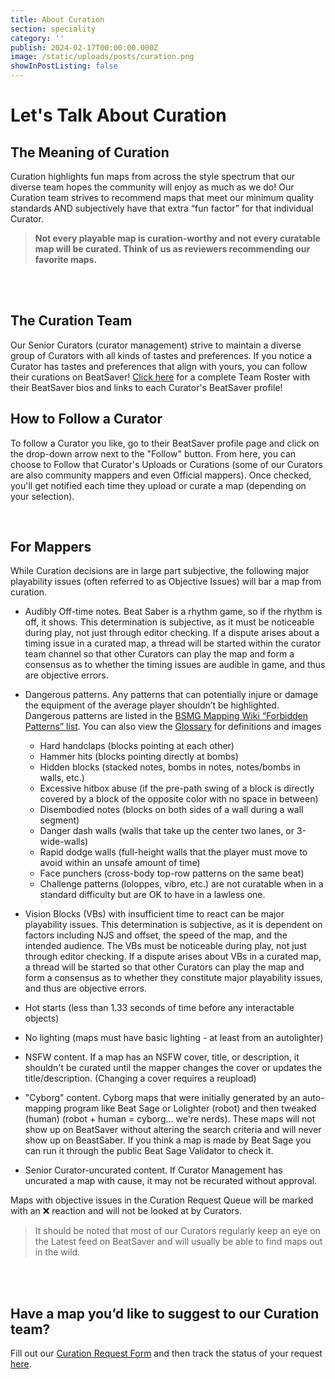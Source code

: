 ```yaml
---
title: About Curation
section: speciality
category: ''
publish: 2024-02-17T00:00:00.000Z
image: /static/uploads/posts/curation.png
showInPostListing: false
---
```


# Let's Talk About Curation

## The Meaning of Curation

Curation highlights fun maps from across the style spectrum that our diverse team hopes the community will enjoy as much as we do! Our Curation team strives to recommend maps that meet our minimum quality standards AND subjectively have that extra “fun factor” for that individual Curator.

> **Not every playable map is curation-worthy and not every curatable map will be curated. Think of us as reviewers recommending our favorite maps.**

<br />

<br />

## The Curation Team

Our Senior Curators (curator management) strive to maintain a diverse group of Curators with all kinds of tastes and preferences. If you notice a Curator has tastes and preferences that align with yours, you can follow their curations on BeatSaver! [Click here](/curation-team) for a complete Team Roster with their BeatSaver bios and links to each Curator's BeatSaver profile!

## How to Follow a Curator

To follow a Curator you like, go to their BeatSaver profile page and click on the drop-down arrow next to the "Follow" button. From here, you can choose to Follow that Curator's Uploads or Curations (some of our Curators are also community mappers and even Official mappers). Once checked, you'll get notified each time they upload or curate a map (depending on your selection).

<br />

## For Mappers

While Curation decisions are in large part subjective, the following major playability issues (often referred to as Objective Issues) will bar a map from curation.

- Audibly Off-time notes. Beat Saber is a rhythm game, so if the rhythm is off, it shows. This determination is subjective, as it must be noticeable during play, not just through editor checking. If a dispute arises about a timing issue in a curated map, a thread will be started within the curator team channel so that other Curators can play the map and form a consensus as to whether the timing issues are audible in game, and thus are objective errors.
- Dangerous patterns. Any patterns that can potentially injure or damage the equipment of the average player shouldn’t be highlighted. Dangerous patterns are listed in the [BSMG Mapping Wiki “Forbidden Patterns” list](https://bsmg.wiki/mapping/basic-mapping.html#don-t-forbidden-patterns). You can also view the [Glossary](https://bsmg.wiki/mapping/glossary.html) for definitions and images
  - Hard handclaps (blocks pointing at each other)
  - Hammer hits (blocks pointing directly at bombs)
  - Hidden blocks (stacked notes, bombs in notes, notes/bombs in walls, etc.)
  - Excessive hitbox abuse (if the pre-path swing of a block is directly covered by a block of the opposite color with no space in between)
  - Disembodied notes (blocks on both sides of a wall during a wall segment)
  - Danger dash walls (walls that take up the center two lanes, or 3-wide-walls)
  - Rapid dodge walls (full-height walls that the player must move to avoid within an unsafe amount of time)
  - Face punchers (cross-body top-row patterns on the same beat)
  - Challenge patterns (loloppes, vibro, etc.) are not curatable when in a standard difficulty but are OK to have in a lawless one.
  
- Vision Blocks (VBs) with insufficient time to react can be major playability issues. This determination is subjective, as it is dependent on factors including NJS and offset, the speed of the map, and the intended audience. The VBs must be noticeable during play, not just through editor checking. If a dispute arises about VBs in a curated map, a thread will be started so that other Curators can play the map and form a consensus as to whether they constitute major playability issues, and thus are objective errors.
- Hot starts (less than 1.33 seconds of time before any interactable objects)
- No lighting (maps must have basic lighting - at least from an autolighter)
- NSFW content. If a map has an NSFW cover, title, or description, it shouldn't be curated until the mapper changes the cover or updates the title/description. (Changing a cover requires a reupload)
- "Cyborg" content. Cyborg maps that were initially generated by an auto-mapping program like Beat Sage or Lolighter (robot) and then tweaked (human) (robot + human = cyborg... we're nerds). These maps will not show up on BeatSaver without altering the search criteria and will never show up on BeastSaber. If you think a map is made by Beat Sage you can run it through the public Beat Sage Validator to check it.
- Senior Curator-uncurated content. If Curator Management has uncurated a map with cause, it may not be recurated without approval.

Maps with objective issues in the Curation Request Queue will be marked with an ❌ reaction and will not be looked at by Curators.

> It should be noted that most of our Curators regularly keep an eye on the Latest feed on BeatSaver and will usually be able to find maps out in the wild.

<br />

<br />

## Have a map you’d like to suggest to our Curation team?

Fill out our [Curation Request Form](https://forms.gle/ppkhbA9TG4GmN3jS7) and then track the status of your request [here](https://docs.google.com/spreadsheets/d/1IBZNJUae94FjJGMmnc94JsH3SN7iBufW-CzrU2zJPEk/edit#gid=773434791).

<br />
